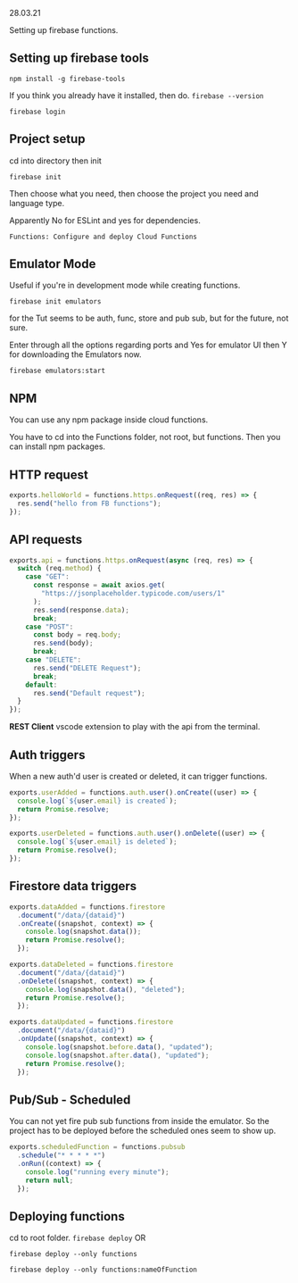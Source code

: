 28.03.21

Setting up firebase functions.

## Setting up firebase tools

`npm install -g firebase-tools`

If you think you already have it installed, then do.
`firebase --version`

`firebase login`

## Project setup

cd into directory then init

`firebase init`

Then choose what you need, then choose the project you need and language type.

Apparently No for ESLint and yes for dependencies.

`Functions: Configure and deploy Cloud Functions`

## Emulator Mode

Useful if you're in development mode while creating functions.

`firebase init emulators`

for the Tut seems to be auth, func, store and pub sub, but for the future, not sure.

Enter through all the options regarding ports and Yes for emulator UI then Y for downloading the Emulators now.

`firebase emulators:start`

## NPM

You can use any npm package inside cloud functions.

You have to cd into the Functions folder, not root, but functions. Then you can install npm packages.

## HTTP request

```js
exports.helloWorld = functions.https.onRequest((req, res) => {
  res.send("hello from FB functions");
});
```

## API requests

```js
exports.api = functions.https.onRequest(async (req, res) => {
  switch (req.method) {
    case "GET":
      const response = await axios.get(
        "https://jsonplaceholder.typicode.com/users/1"
      );
      res.send(response.data);
      break;
    case "POST":
      const body = req.body;
      res.send(body);
      break;
    case "DELETE":
      res.send("DELETE Request");
      break;
    default:
      res.send("Default request");
  }
});
```

**REST Client** vscode extension to play with the api from the terminal.

## Auth triggers

When a new auth'd user is created or deleted, it can trigger functions.

```js
exports.userAdded = functions.auth.user().onCreate((user) => {
  console.log(`${user.email} is created`);
  return Promise.resolve;
});

exports.userDeleted = functions.auth.user().onDelete((user) => {
  console.log(`${user.email} is deleted`);
  return Promise.resolve();
});
```

## Firestore data triggers

```js
exports.dataAdded = functions.firestore
  .document("/data/{dataid}")
  .onCreate((snapshot, context) => {
    console.log(snapshot.data());
    return Promise.resolve();
  });

exports.dataDeleted = functions.firestore
  .document("/data/{dataid}")
  .onDelete((snapshot, context) => {
    console.log(snapshot.data(), "deleted");
    return Promise.resolve();
  });

exports.dataUpdated = functions.firestore
  .document("/data/{dataid}")
  .onUpdate((snapshot, context) => {
    console.log(snapshot.before.data(), "updated");
    console.log(snapshot.after.data(), "updated");
    return Promise.resolve();
  });
```

## Pub/Sub - Scheduled

You can not yet fire pub sub functions from inside the emulator. So the project has to be deployed before the scheduled ones seem to show up.

```js
exports.scheduledFunction = functions.pubsub
  .schedule("* * * * *")
  .onRun((context) => {
    console.log("running every minute");
    return null;
  });
```

## Deploying functions

cd to root folder.
`firebase deploy` OR

`firebase deploy --only functions`

`firebase deploy --only functions:nameOfFunction`
